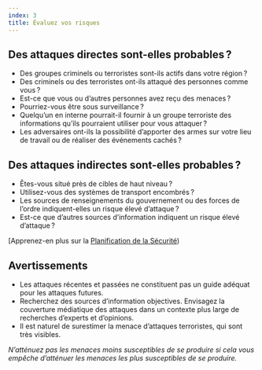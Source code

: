 ```yaml
---
index: 3
title: Évaluez vos risques
---
```

## Des attaques directes sont-elles probables ?

* Des groupes criminels ou terroristes sont-ils actifs dans votre région ?
* Des criminels ou des terroristes ont-ils attaqué des personnes comme vous ?
* Est-ce que vous ou d’autres personnes avez reçu des menaces ?
* Pourriez-vous être sous surveillance ?
* Quelqu’un en interne pourrait-il fournir à un groupe terroriste des informations qu’ils pourraient utiliser pour vous attaquer ?
* Les adversaires ont-ils la possibilité d’apporter des armes sur votre lieu de travail ou de réaliser des événements cachés ?

## Des attaques indirectes sont-elles probables ?

* Êtes-vous situé près de cibles de haut niveau ?
* Utilisez-vous des systèmes de transport encombrés ?
* Les sources de renseignements du gouvernement ou des forces de l’ordre indiquent-elles un risque élevé d’attaque ?
* Est-ce que d’autres sources d’information indiquent un risque élevé d’attaque ?

[Apprenez-en plus sur la [Planification de la Sécurité](umbrella://assess-your-risk/security-planning))

## Avertissements

* Les attaques récentes et passées ne constituent pas un guide adéquat pour les attaques futures.
* Recherchez des sources d’information objectives. Envisagez la couverture médiatique des attaques dans un contexte plus large de recherches d’experts et d’opinions.
* Il est naturel de surestimer la menace d’attaques terroristes, qui sont très visibles.

*N’atténuez pas les menaces moins susceptibles de se produire si cela vous empêche d’atténuer les menaces les plus susceptibles de se produire.*